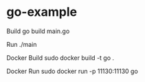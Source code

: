 # go-example

Build go build main.go

Run ./main

Docker Build sudo docker build -t go .

Docker Run sudo docker run -p 11130:11130 go

